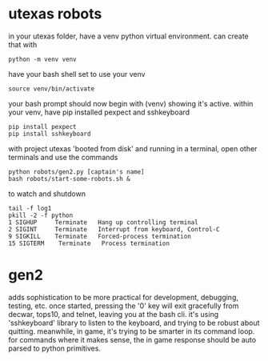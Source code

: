 # utexas robots

in your utexas folder, have a venv python virtual environment. can create that with

    python -m venv venv

have your bash shell set to use your venv

    source venv/bin/activate

your bash prompt should now begin with (venv) showing it's active. within your venv, have pip installed pexpect and sshkeyboard

    pip install pexpect
    pip install sshkeyboard

with project utexas 'booted from disk' and running in a terminal, open other terminals and use the commands

    python robots/gen2.py [captain's name]
    bash robots/start-some-robots.sh &

to watch and shutdown

    tail -f log1
    pkill -2 -f python
    1 SIGHUP     Terminate   Hang up controlling terminal
    2 SIGINT     Terminate   Interrupt from keyboard, Control-C
    9 SIGKILL    Terminate   Forced-process termination
    15 SIGTERM    Terminate   Process termination

# gen2

adds sophistication to be more practical for development, debugging, testing, etc. once started, pressing the '0' key will exit gracefully from decwar, tops10, and telnet, leaving you at the bash cli. it's using 'sshkeyboard' library to listen to the keyboard, and trying to be robust about quitting. meanwhile, in game, it's trying to be smarter in its command loop. for commands where it makes sense, the in game response should be auto parsed to python primitives.

